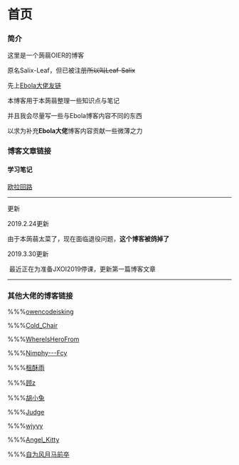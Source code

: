 # 首页

### 简介

这里是一个蒟蒻OIER的博客

原名Salix-Leaf，但已被注册~~所以叫Leaf-Salix~~

先上[Ebola大佬友链](http://www.ebola.pro)

本博客用于本蒟蒻整理一些知识点与笔记

并且我会尽量写一些与Ebola博客内容不同的东西

以求为补充**Ebola大佬**博客内容贡献一些微薄之力

### 博客文章链接

#### 学习笔记

[欧拉回路](leaf-salix.github.io/notes/[学习笔记]欧拉回路)

---

更新

2019.2.24更新

​	由于本蒟蒻太菜了，现在面临退役问题，**这个博客被鸽掉了**

2019.3.30更新

​	最近正在为准备JXOI2019停课，更新第一篇博客文章

---

### 其他大佬的博客链接

%%%[owencodeisking](http://www.cnblogs.com/owencodeisking/)

%%%[Cold_Chair](http://me.csdn.net/Cold_Chair)

%%%[WhereIsHeroFrom](http://blog.csdn.net/WhereIsHeroFrom/column/info/21195)

%%%[Nimphy---Fcy](http://www.cnblogs.com/hua-dong/)

%%%[租酥雨](http://www.cnblogs.com/zhoushuyu/)

%%%[顾z](http://rpdreamer.blog.luogu.org)

%%%[胡小兔](http://www.cnblogs.com/RabbitHu/)

%%%[Judge](http://www.cnblogs.com/Judge/)

%%%[wjyyy](http://www.wjyyy.top)

%%%[Angel_Kitty](http://www.cnblogs.com/ECJTUACM-873284962/)

%%%[自为风月马前卒](http://www.cnblogs.com/zwfymqz/)

